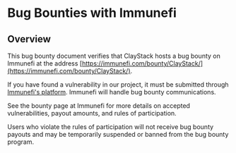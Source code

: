 # Bug Bounties with Immunefi

## Overview

This bug bounty document verifies that ClayStack hosts a bug bounty on Immunefi at the address [https://immunefi.com/bounty/ClayStack/](https://immunefi.com/bounty/ClayStack/).

If you have found a vulnerability in our project, it must be submitted through [Immunefi's platform](https://immunefi.com/). Immunefi will handle bug bounty communications.

See the bounty page at Immunefi for more details on accepted vulnerabilities, payout amounts, and rules of participation.

Users who violate the rules of participation will not receive bug bounty payouts and may be temporarily suspended or banned from the bug bounty program.
